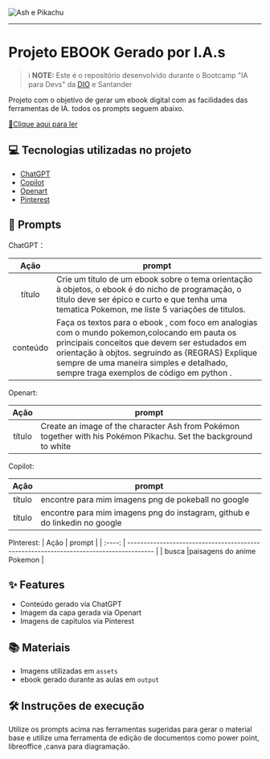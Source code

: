 
![Ash e Pikachu](https://www.imagemhost.com.br/image/WiM9e)

-------------

# Projeto EBOOK Gerado por I.A.s


 > ℹ️ **NOTE:** Este é o repositório desenvolvido durante o Bootcamp "IA para Devs" da [DIO](https://dio.me) e Santander

Projeto com o objetivo de gerar um ebook digital com as facilidades das ferramentas de IA. todos os prompts
seguem abaixo.

[📕Clique aqui para ler](https://github.com/angeluuy/prompts_recipe_to_creat_ebook/blob/main/outputs/Pokecode%20(1).pdf)
## 💻 Tecnologias utilizadas no projeto

- [ChatGPT](https://chat.openai.com/) 
- [Copilot](https://copilot.microsoft.com/)
- [Openart](https://openart.ai/)
- [Pinterest](https://br.pinterest.com/)

## 🧠 Prompts

ChatGPT：

|   Ação   | prompt                                                                                                                                                                                                                                                                         |
| :------: | ------------------------------------------------------------------------------------------------------------------------------------------------------------------------------------------------------------------------------------------------------------------------------ |
|  título  | Crie um titulo de um ebook sobre o tema orientação à objetos, o ebook é do nicho de programação, o titulo deve ser épico e curto e que tenha uma tematica Pokemon, me liste 5 variações de titulos. 
| conteúdo | Faça os textos para o ebook , com foco em analogias com o mundo pokemon,colocando em pauta os principais conceitos que devem ser estudados em orientação à objtos. segruindo as  {REGRAS} Explique sempre de uma maneira simples e detalhado, sempre traga exemplos de código em python .

Openart:

|  Ação  | prompt                                                                                 |
| :----: | -------------------------------------------------------------------------------------- |
| título | Create an image of the character Ash from Pokémon together with his Pokémon Pikachu. Set the background to white |

Copilot:

|  Ação  | prompt                                                                                 |
| :----: | -------------------------------------------------------------------------------------- |
| título | encontre para mim imagens png de pokeball no google  |
| título | encontre para mim imagens png do instagram, github e do linkedin no google  |

PInterest:
|  Ação  | prompt                                                                                 |
| :----: | -------------------------------------------------------------------------------------- |
| busca |paisagens do anime Pokemon |

## ✨ Features

- Conteúdo gerado via ChatGPT
- Imagem da capa gerada via Openart
- Imagens de capítulos via Pinterest

## 📚 Materiais

- Imagens utilizadas em `assets`
- ebook gerado durante as aulas em `output`

## 🛠️ Instruções de execução

Utilize os prompts acima nas ferramentas sugeridas para gerar o material base e utilize uma ferramenta de edição de documentos como power point, libreoffice ,canva para diagramação.
